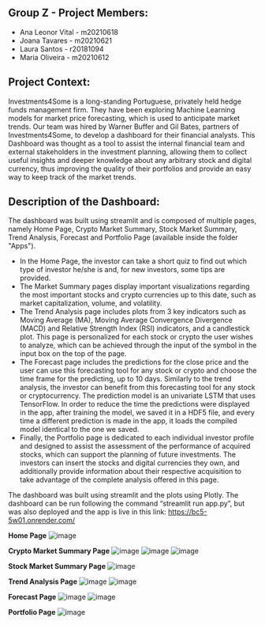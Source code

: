 ## Group Z - Project Members:
- Ana Leonor Vital - m20210618
- Joana Tavares - m20210621
- Laura Santos - r20181094
- Maria Oliveira - m20210612


## Project Context:
Investments4Some is a long-standing Portuguese, privately held hedge funds management firm. They have been exploring Machine Learning models for market price forecasting, which is used to anticipate market trends. Our team was hired by Warner Buffer and Gil Bates, partners of Investments4Some, to develop a dashboard for their financial analysts. 
This Dashboard was thought as a tool to assist the internal financial team and external stakeholders in the investment planning, allowing them to collect useful insights and deeper knowledge about any arbitrary stock and digital currency, thus improving the quality of their portfolios and provide an easy way to keep track of the market trends.

## Description of the Dashboard:
The dashboard was built using streamlit and is composed of multiple pages, namely Home Page, Crypto Market Summary, Stock Market Summary, Trend Analysis, Forecast and Portfolio Page (available inside the folder "Apps").
- In the Home Page, the investor can take a short quiz to find out which type of investor he/she is and, for new investors, some tips are provided.
- The Market Summary pages display important visualizations regarding the most important stocks and crypto currencies up to this date, such as market capitalization, volume, and volatility. 
- The Trend Analysis page includes plots from 3 key indicators such as Moving Average (MA), Moving Average Convergence Divergence (MACD) and Relative Strength Index (RSI) indicators, and a candlestick plot. This page is personalized for each stock or crypto the user wishes to analyze, which can be achieved through the input of the symbol in the input box on the top of the page.
- The Forecast page includes the predictions for the close price and the user can use this forecasting tool for any stock or crypto and choose the time frame for the predicting, up to 10 days. Similarly to the trend analysis, the investor can benefit from this forecasting tool for any stock or cryptocurrency. The prediction model is an univariate LSTM that uses TensorFlow. In order to reduce the time the predictions were displayed in the app, after training the model, we saved it in a HDF5 file, and every time a different prediction is made in the app, it loads the compiled model identical to the one we saved. 
- Finally, the Portfolio page is dedicated to each individual investor profile and designed to assist the assessment of the performance of acquired stocks, which can support the planning of future investments. The investors can insert the stocks and digital currencies they own, and additionally provide information about their respective acquisition to take advantage of the complete analysis offered in this page.

The dashboard was built using streamlit and the plots using Plotly. The dashboard can be run following the command “streamlit run app.py”, but was also deployed and the app is live in this link: https://bc5-5w01.onrender.com/

**Home Page**
![image](https://user-images.githubusercontent.com/90759149/170966173-b596e1e1-cd61-41ad-b49c-2510e3f412c6.png)

**Crypto Market Summary Page**
![image](https://user-images.githubusercontent.com/90759149/170966276-e3dd29a4-343d-4e06-bcfd-02c92fc2cbc4.png)
![image](https://user-images.githubusercontent.com/90759149/170966399-d9b7a07f-69f8-463b-b9d1-0eb697fce242.png)
![image](https://user-images.githubusercontent.com/90759149/170966455-82b3a3bf-691c-4d84-b656-3f1733c5313f.png)

**Stock Market Summary Page**
![image](https://user-images.githubusercontent.com/90759149/170966584-9f5a0b97-e359-442b-9e5e-152271b329f7.png)

**Trend Analysis Page**
![image](https://user-images.githubusercontent.com/90759149/170966713-baa667cd-4ade-4f69-aaa3-8d6f99276251.png)
![image](https://user-images.githubusercontent.com/90759149/170966772-21a22876-d697-4704-9abe-1bc1518927c0.png)

**Forecast Page**
![image](https://user-images.githubusercontent.com/90759149/170966876-8723fad3-c861-4fae-9616-2c72d9a5b688.png)
![image](https://user-images.githubusercontent.com/90759149/170966942-991ae343-ddc2-49d5-856b-5c84871dbee2.png)


**Portfolio Page**
![image](https://user-images.githubusercontent.com/90759149/170966059-3495e704-403c-427c-ac9f-a523e24dcf09.png)

